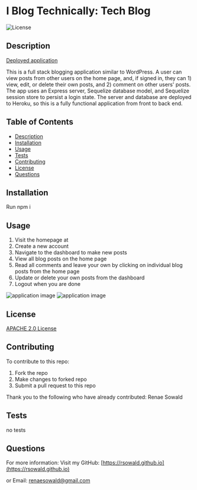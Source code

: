 # I Blog Technically: Tech Blog

  ![License](https://img.shields.io/badge/license-APACHE2.0-green.svg)
  
  ## Description
  [Deployed application](something@heroku.com)
  
  This is a full stack blogging application similar to WordPress. A user can view posts from other users on the home page, and, if signed in, they can 1) view, edit, or delete their own posts, and 2) comment on other users' posts. The app uses an Express server, Sequelize database model, and Sequelize session store to persist a login state. The server and database are deployed to Heroku, so this is a fully functional application from front to back end.
  
  ## Table of Contents
  
  * [Description](#description)
  * [Installation](#installation)
  * [Usage](#usage)
  * [Tests](#tests)
  * [Contributing](#contributing)
  * [License](#license)
  * [Questions](#questions)
    
  ## Installation
  Run npm i
  
  ## Usage
  1. Visit the homepage at
  1. Create a new account
  1. Navigate to the dashboard to make new posts
  1. View all blog posts on the home page
  1. Read all comments and leave your own by clicking on individual blog posts from the home page
  1. Update or delete your own posts from the dashboard
  1. Logout when you are done
  
  ![application image](local)
![application image](sources)
  
  ## License
  [APACHE 2.0 License](https://choosealicense.com/licenses/apache-2.0/)
  
  ## Contributing
  To contribute to this repo:
  1. Fork the repo
  1. Make changes to forked repo
  1. Submit a pull request to this repo
  

  Thank you to the following who have already contributed: Renae Sowald
  
  ## Tests
  no tests
  
  ## Questions
  
  For more information:
  Visit my GitHub: [https://rsowald.github.io](https://rsowald.github.io)

  or Email: renaesowald@gmail.com